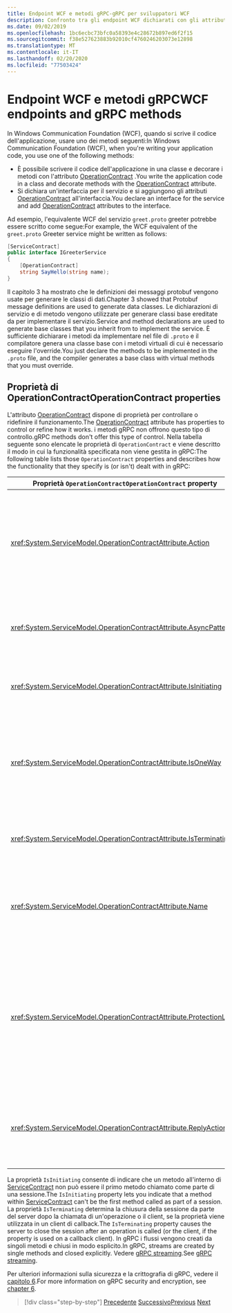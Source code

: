 ```yaml
---
title: Endpoint WCF e metodi gRPC-gRPC per sviluppatori WCF
description: Confronto tra gli endpoint WCF dichiarati con gli attributi ServiceContract e OperationContract e i metodi gRPC dichiarati in protobuf
ms.date: 09/02/2019
ms.openlocfilehash: 1bc6ecbc73bfc0a58393e4c28672b897ed6f2f15
ms.sourcegitcommit: f38e527623883b92010cf4760246203073e12898
ms.translationtype: MT
ms.contentlocale: it-IT
ms.lasthandoff: 02/20/2020
ms.locfileid: "77503424"
---
```

# <a name="wcf-endpoints-and-grpc-methods"></a><span data-ttu-id="479a7-103">Endpoint WCF e metodi gRPC</span><span class="sxs-lookup"><span data-stu-id="479a7-103">WCF endpoints and gRPC methods</span></span>

<span data-ttu-id="479a7-104">In Windows Communication Foundation (WCF), quando si scrive il codice dell'applicazione, usare uno dei metodi seguenti:</span><span class="sxs-lookup"><span data-stu-id="479a7-104">In Windows Communication Foundation (WCF), when you're writing your application code, you use one of the following methods:</span></span>

- <span data-ttu-id="479a7-105">È possibile scrivere il codice dell'applicazione in una classe e decorare i metodi con l'attributo [OperationContract](xref:System.ServiceModel.OperationContractAttribute) .</span><span class="sxs-lookup"><span data-stu-id="479a7-105">You write the application code in a class and decorate methods with the [OperationContract](xref:System.ServiceModel.OperationContractAttribute) attribute.</span></span>
- <span data-ttu-id="479a7-106">Si dichiara un'interfaccia per il servizio e si aggiungono gli attributi [OperationContract](xref:System.ServiceModel.OperationContractAttribute) all'interfaccia.</span><span class="sxs-lookup"><span data-stu-id="479a7-106">You declare an interface for the service and add [OperationContract](xref:System.ServiceModel.OperationContractAttribute) attributes to the interface.</span></span>

<span data-ttu-id="479a7-107">Ad esempio, l'equivalente WCF del servizio `greet.proto` greeter potrebbe essere scritto come segue:</span><span class="sxs-lookup"><span data-stu-id="479a7-107">For example, the WCF equivalent of the `greet.proto` Greeter service might be written as follows:</span></span>

```csharp
[ServiceContract]
public interface IGreeterService
{
    [OperationContract]
    string SayHello(string name);
}
```

<span data-ttu-id="479a7-108">Il capitolo 3 ha mostrato che le definizioni dei messaggi protobuf vengono usate per generare le classi di dati.</span><span class="sxs-lookup"><span data-stu-id="479a7-108">Chapter 3 showed that Protobuf message definitions are used to generate data classes.</span></span> <span data-ttu-id="479a7-109">Le dichiarazioni di servizio e di metodo vengono utilizzate per generare classi base ereditate da per implementare il servizio.</span><span class="sxs-lookup"><span data-stu-id="479a7-109">Service and method declarations are used to generate base classes that you inherit from to implement the service.</span></span> <span data-ttu-id="479a7-110">È sufficiente dichiarare i metodi da implementare nel file di `.proto` e il compilatore genera una classe base con i metodi virtuali di cui è necessario eseguire l'override.</span><span class="sxs-lookup"><span data-stu-id="479a7-110">You just declare the methods to be implemented in the `.proto` file, and the compiler generates a base class with virtual methods that you must override.</span></span>

## <a name="operationcontract-properties"></a><span data-ttu-id="479a7-111">Proprietà di OperationContract</span><span class="sxs-lookup"><span data-stu-id="479a7-111">OperationContract properties</span></span>

<span data-ttu-id="479a7-112">L'attributo [OperationContract](xref:System.ServiceModel.OperationContractAttribute) dispone di proprietà per controllare o ridefinire il funzionamento.</span><span class="sxs-lookup"><span data-stu-id="479a7-112">The [OperationContract](xref:System.ServiceModel.OperationContractAttribute) attribute has properties to control or refine how it works.</span></span> <span data-ttu-id="479a7-113">i metodi gRPC non offrono questo tipo di controllo.</span><span class="sxs-lookup"><span data-stu-id="479a7-113">gRPC methods don't offer this type of control.</span></span> <span data-ttu-id="479a7-114">Nella tabella seguente sono elencate le proprietà di `OperationContract` e viene descritto il modo in cui la funzionalità specificata non viene gestita in gRPC:</span><span class="sxs-lookup"><span data-stu-id="479a7-114">The following table lists those `OperationContract` properties and describes how the functionality that they specify is (or isn't) dealt with in gRPC:</span></span>

| <span data-ttu-id="479a7-115">Proprietà `OperationContract`</span><span class="sxs-lookup"><span data-stu-id="479a7-115">`OperationContract` property</span></span> | <span data-ttu-id="479a7-116">gRPC</span><span class="sxs-lookup"><span data-stu-id="479a7-116">gRPC</span></span>                                             |
| ---------------------------- | ------------------------------------------------ |
| <xref:System.ServiceModel.OperationContractAttribute.Action>             | <span data-ttu-id="479a7-117">URI che identifica l'operazione.</span><span class="sxs-lookup"><span data-stu-id="479a7-117">A URI identifies the operation.</span></span> <span data-ttu-id="479a7-118">gRPC usa il nome di `package`, `service`e `rpc` dal file `.proto`.</span><span class="sxs-lookup"><span data-stu-id="479a7-118">gRPC uses the name of `package`, `service`, and `rpc` from the `.proto` file.</span></span> |
| <xref:System.ServiceModel.OperationContractAttribute.AsyncPattern>       | <span data-ttu-id="479a7-119">Tutti i metodi del servizio gRPC restituiscono oggetti `Task`.</span><span class="sxs-lookup"><span data-stu-id="479a7-119">All gRPC service methods return `Task` objects.</span></span> |
| <xref:System.ServiceModel.OperationContractAttribute.IsInitiating>       | <span data-ttu-id="479a7-120">Vedere il paragrafo dopo questa tabella.</span><span class="sxs-lookup"><span data-stu-id="479a7-120">See the paragraph after this table.</span></span> |
| <xref:System.ServiceModel.OperationContractAttribute.IsOneWay>           | <span data-ttu-id="479a7-121">I metodi gRPC unidirezionali restituiscono `Empty` risultati o utilizzano lo streaming client.</span><span class="sxs-lookup"><span data-stu-id="479a7-121">One-way gRPC methods return `Empty` results or use client streaming.</span></span> |
| <xref:System.ServiceModel.OperationContractAttribute.IsTerminating>      | <span data-ttu-id="479a7-122">Vedere il paragrafo dopo questa tabella.</span><span class="sxs-lookup"><span data-stu-id="479a7-122">See the paragraph after this table.</span></span> |
| <xref:System.ServiceModel.OperationContractAttribute.Name>               | <span data-ttu-id="479a7-123">Questa proprietà è associata a SOAP e non ha significato in gRPC.</span><span class="sxs-lookup"><span data-stu-id="479a7-123">This property is SOAP related and has no meaning in gRPC.</span></span> |
| <xref:System.ServiceModel.OperationContractAttribute.ProtectionLevel>    | <span data-ttu-id="479a7-124">Non è presente alcuna crittografia dei messaggi.</span><span class="sxs-lookup"><span data-stu-id="479a7-124">There's no message encryption.</span></span> <span data-ttu-id="479a7-125">La crittografia di rete viene gestita a livello di trasporto (TLS su HTTP/2).</span><span class="sxs-lookup"><span data-stu-id="479a7-125">Network encryption is handled at the transport layer (TLS over HTTP/2).</span></span> |
| <xref:System.ServiceModel.OperationContractAttribute.ReplyAction>        | <span data-ttu-id="479a7-126">Questa proprietà è associata a SOAP e non ha significato in gRPC.</span><span class="sxs-lookup"><span data-stu-id="479a7-126">This property is SOAP related and has no meaning in gRPC.</span></span> |

<span data-ttu-id="479a7-127">La proprietà `IsInitiating` consente di indicare che un metodo all'interno di [ServiceContract](xref:System.ServiceModel.ServiceContractAttribute) non può essere il primo metodo chiamato come parte di una sessione.</span><span class="sxs-lookup"><span data-stu-id="479a7-127">The `IsInitiating` property lets you indicate that a method within [ServiceContract](xref:System.ServiceModel.ServiceContractAttribute) can't be the first method called as part of a session.</span></span> <span data-ttu-id="479a7-128">La proprietà `IsTerminating` determina la chiusura della sessione da parte del server dopo la chiamata di un'operazione o il client, se la proprietà viene utilizzata in un client di callback.</span><span class="sxs-lookup"><span data-stu-id="479a7-128">The `IsTerminating` property causes the server to close the session after an operation is called (or the client, if the property is used on a callback client).</span></span> <span data-ttu-id="479a7-129">In gRPC i flussi vengono creati da singoli metodi e chiusi in modo esplicito.</span><span class="sxs-lookup"><span data-stu-id="479a7-129">In gRPC, streams are created by single methods and closed explicitly.</span></span> <span data-ttu-id="479a7-130">Vedere [gRPC streaming](rpc-types.md#grpc-streaming).</span><span class="sxs-lookup"><span data-stu-id="479a7-130">See [gRPC streaming](rpc-types.md#grpc-streaming).</span></span>

<span data-ttu-id="479a7-131">Per ulteriori informazioni sulla sicurezza e la crittografia di gRPC, vedere il [capitolo 6](security.md).</span><span class="sxs-lookup"><span data-stu-id="479a7-131">For more information on gRPC security and encryption, see [chapter 6](security.md).</span></span>

>[!div class="step-by-step"]
><span data-ttu-id="479a7-132">[Precedente](wcf-services-to-grpc-comparison.md)
>[Successivo](wcf-bindings.md)</span><span class="sxs-lookup"><span data-stu-id="479a7-132">[Previous](wcf-services-to-grpc-comparison.md)
[Next](wcf-bindings.md)</span></span>
